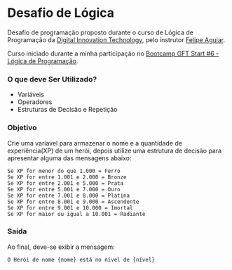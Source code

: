 # Desafio de Lógica

Desafio de programação proposto durante o curso de Lógica de Programação da [Digital Innovation Technology](https://www.dio.me/), pelo instrutor [Felipe Aguiar](https://www.linkedin.com/in/felipeaguiar-exe/).

Curso iniciado durante a minha participação no [Bootcamp GFT Start #6 - Lógica de Programação](https://web.dio.me/track/gft-start-logica-de-programacao).


### O que deve Ser Utilizado?
- Variáveis
- Operadores
- Estruturas de Decisão e Repetição

### Objetivo
Crie uma varíavel para armazenar o nome e a quantidade de experiência(XP) de um herói, depois utilize uma estrutura de decisão para apresentar alguma das mensagens abaixo: 

```
Se XP for menor do que 1.000 = Ferro
Se XP for entre 1.001 e 2.000 = Bronze
Se XP for entre 2.001 e 5.000 = Prata
Se XP for entre 5.001 e 7.000 = Ouro
Se XP for entre 7.001 e 8.000 = Platina
Se XP for entre 8.001 e 9.000 = Ascendente
Se XP for entre 9.001 e 10.000 = Imortal
Se XP for maior ou igual a 10.001 = Radiante

```
### Saída
Ao final, deve-se exibir a mensagem:
```
O Herói de nome {nome} está no nível de {nível}
```